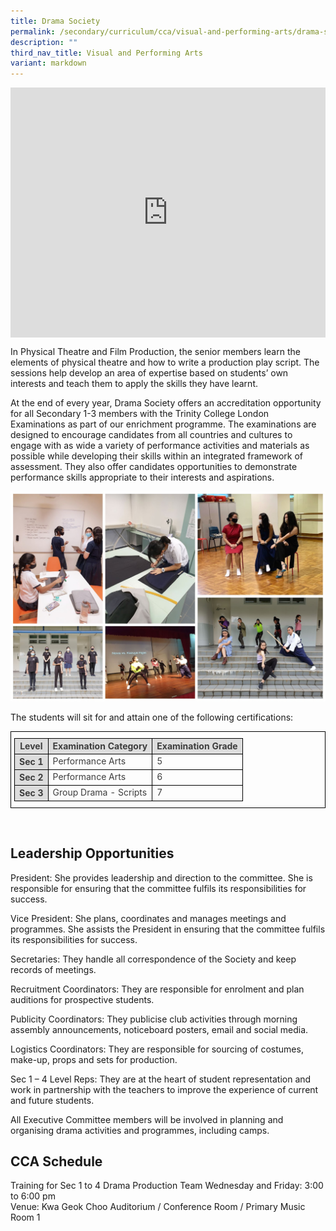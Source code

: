 ```yaml
---
title: Drama Society
permalink: /secondary/curriculum/cca/visual-and-performing-arts/drama-society/
description: ""
third_nav_title: Visual and Performing Arts
variant: markdown
---
```

<div style="width:100%; height:400px">
  <iframe class="ive_eobj_center" allowfullscreen="" frameborder="0" src="https://www.youtube.com/embed/F_Q-pdx1J_0" height="100%" width="100%">
  </iframe>
</div>


In Physical Theatre and Film Production, the senior members learn the elements of physical theatre and how to write a production play script. The sessions help develop an area of expertise based on students’ own interests and teach them to apply the skills they have learnt.

At the end of every year, Drama Society offers an accreditation opportunity for all Secondary 1-3 members with the Trinity College London Examinations as part of our enrichment programme. The examinations are designed to encourage candidates from all countries and cultures to engage with as wide a variety of performance activities and materials as possible while developing their skills within an integrated framework of assessment. They also offer candidates opportunities to demonstrate performance skills appropriate to their interests and aspirations.

![](/images/Sec_cca/drama2021.jpg)

The students will sit for and attain one of the following certifications:

<style type="text/css">
.tg {
    border-color: black;
    border-style: solid;
    border-width: 1px;
    color: #3D3D3D;
    padding: 10px 5px;
}
.tg td {
    overflow: hidden;
    word-break: normal;
}
.tg th {
    background-color: #DDD;
    border-color: black;
    border-style: solid;
    border-width: 1px;
    color: #3D3D3D;
    font-weight: bold;
}
.tg .tr-norm {
    border-color: black;
    border-style: solid;
    border-width: 1px;
    vertical-align: top;
}
.tg .tr-header {
    border-color: black;
    border-style: solid;
    border-width: 1px;
    color: #3D3D3D;
    font-weight: bold;
    vertical-align: top
}
</style>
<table class="tg">
  <thead>
    <tr>
      <th class="tr-header">Level</th>
      <th class="tr-norm">Examination Category</th>
      <th class="tr-norm">Examination Grade </th>
    </tr>
  </thead>
  <tbody>
    <tr>
      <th class="tr-header">Sec 1</th>
      <td class="tr-norm">Performance Arts</td>
      <td class="tr-norm">5</td>
    </tr>
    <tr>
      <th class="tr-header">Sec 2</th>
      <td class="tr-norm">Performance Arts</td>
      <td class="tr-norm">6</td>
    </tr>
    <tr>
      <th class="tr-header">Sec 3</th>
      <td class="tr-norm">Group Drama - Scripts</td>
      <td class="tr-norm">7 </td>
    </tr>
  </tbody>
</table>
<p>&nbsp;</p>

## Leadership Opportunities

President: She provides leadership and direction to the committee. She is responsible for ensuring that the committee fulfils its responsibilities for success.

Vice President: She plans, coordinates and manages meetings and programmes. She assists the President in ensuring that the committee fulfils its responsibilities for success.

Secretaries: They handle all correspondence of the Society and keep records of meetings.

Recruitment Coordinators: They are responsible for enrolment and plan auditions for prospective students.

Publicity Coordinators: They publicise club activities through morning assembly announcements, noticeboard posters, email and social media.

Logistics Coordinators: They are responsible for sourcing of costumes, make-up, props and sets for production.

Sec 1 – 4 Level Reps: They are at the heart of student representation and work in partnership with the teachers to improve the experience of current and future students.

All Executive Committee members will be involved in planning and organising drama activities and programmes, including camps.


## CCA Schedule
Training for Sec 1 to 4 Drama Production Team
Wednesday and Friday: 3:00 to 6:00 pm  
Venue: Kwa Geok Choo Auditorium / Conference Room / Primary Music Room 1